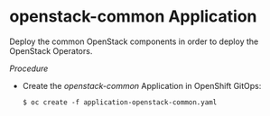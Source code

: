# openstack-common Application

Deploy the common OpenStack components in order to deploy the OpenStack Operators.

_Procedure_

* Create the _openstack-common_ Application in OpenShift GitOps:
  ```
  $ oc create -f application-openstack-common.yaml
  ```
